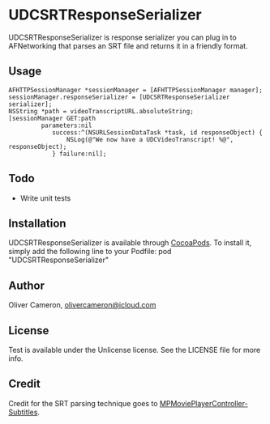 # UDCSRTResponseSerializer

UDCSRTResponseSerializer is response serializer you can plug in to AFNetworking that parses an SRT file and returns it in a friendly format.

## Usage

```obj-c
AFHTTPSessionManager *sessionManager = [AFHTTPSessionManager manager];
sessionManager.responseSerializer = [UDCSRTResponseSerializer serializer];
NSString *path = videoTranscriptURL.absoluteString;
[sessionManager GET:path
         parameters:nil
            success:^(NSURLSessionDataTask *task, id responseObject) {
                NSLog(@"We now have a UDCVideoTranscript! %@", responseObject);
            } failure:nil];
```

## Todo

* Write unit tests

## Installation

UDCSRTResponseSerializer is available through [CocoaPods](http://cocoapods.org). To install it, simply add the following line to your Podfile: pod "UDCSRTResponseSerializer"

## Author

Oliver Cameron, olivercameron@icloud.com

## License

Test is available under the Unlicense license. See the LICENSE file for more info.

## Credit

Credit for the SRT parsing technique goes to [MPMoviePlayerController-Subtitles](https://github.com/mhergon/MPMoviePlayerController-Subtitles).